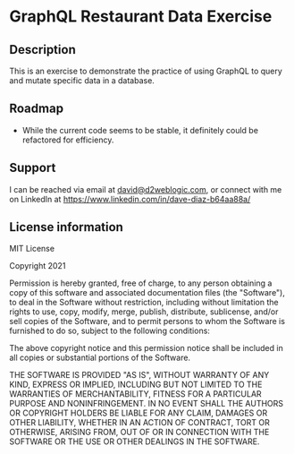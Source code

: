 # GraphQL Restaurant Data Exercise

## Description
This is an exercise to demonstrate the practice of using GraphQL to query and mutate specific data in a database.

## Roadmap
- While the current code seems to be stable, it definitely could be refactored for efficiency.

## Support
I can be reached via email at david@d2weblogic.com, or connect with me on LinkedIn at https://www.linkedin.com/in/dave-diaz-b64aa88a/

## License information
MIT License

Copyright 2021

Permission is hereby granted, free of charge, to any person obtaining a copy of this software and associated documentation files (the "Software"), to deal in the Software without restriction, including without limitation the rights to use, copy, modify, merge, publish, distribute, sublicense, and/or sell copies of the Software, and to permit persons to whom the Software is furnished to do so, subject to the following conditions:

The above copyright notice and this permission notice shall be included in all copies or substantial portions of the Software.

THE SOFTWARE IS PROVIDED "AS IS", WITHOUT WARRANTY OF ANY KIND, EXPRESS OR IMPLIED, INCLUDING BUT NOT LIMITED TO THE WARRANTIES OF MERCHANTABILITY, FITNESS FOR A PARTICULAR PURPOSE AND NONINFRINGEMENT. IN NO EVENT SHALL THE AUTHORS OR COPYRIGHT HOLDERS BE LIABLE FOR ANY CLAIM, DAMAGES OR OTHER LIABILITY, WHETHER IN AN ACTION OF CONTRACT, TORT OR OTHERWISE, ARISING FROM, OUT OF OR IN CONNECTION WITH THE SOFTWARE OR THE USE OR OTHER DEALINGS IN THE SOFTWARE.
